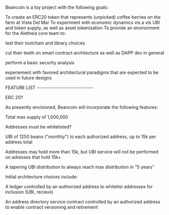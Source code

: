 Beancoin is a toy project with the following goals:

To create an ERC20 token that represents (unpicked) coffee berries on the farm at Vista Del Mar
To experiment with economic dynamics vis a vis UBI and token supply, as well as asset tokenization
To provide an environment for the Aletheia core team to:

  test their toolchain and library choices
  
  cut their teeth on smart contract architecture as well as DAPP dev in general
  
  perform a basic security analysis
  
  experiement with favored architectural paradigms that are expected to be used in future designs
  
  
FEATURE LIST ---------------------------- 

ERC 20?

As presently envisioned, Beancoin will incorporate the following features:

  Total max supply of 1,000,000
  
  Addresses must be whitelisted?

  UBI of 1250 beans ("monthly") to each authorized address, up to 15k per address total 

  Addresses may hold more than 15k, but UBI service  will not be performed on adresses that hold 15k+

  A tapering UBI distribution to always reach max distribution in "5 years"
  
  
Initial architecture choices include:

  A ledger controlled by an authorized address to whitelist addresses for inclusion (UBI, recieve)

  An address directory service contract controlled by an authorized address to enable contract versioning and retirement
  
  
  
  
  

